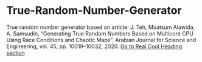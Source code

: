 # True-Random-Number-Generator

True random number generator based on article: J. Teh, Moatsum Alawida, A. Samsudin, “Generating True Random Numbers Based on Multicore CPU Using Race Conditions and Chaotic Maps”, Arabian Journal for Science and Engineering, vol. 45, pp. 10019–10032, 2020.
[Go to Real Cool Heading section](#real-cool-heading)
